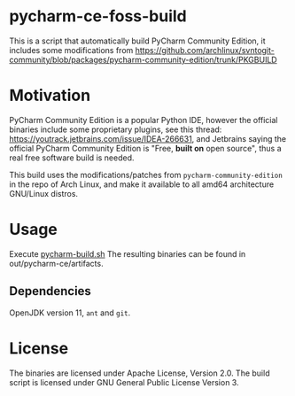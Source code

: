 # pycharm-ce-foss-build

This is a script that automatically build PyCharm Community Edition, it includes some modifications from https://github.com/archlinux/svntogit-community/blob/packages/pycharm-community-edition/trunk/PKGBUILD

# Motivation

PyCharm Community Edition is a popular Python IDE, however the official binaries include some proprietary plugins, see this thread: https://youtrack.jetbrains.com/issue/IDEA-266631, and Jetbrains saying the official PyCharm Community Edition is "Free, **built on** open source", thus a real free software build is needed.

This build uses the modifications/patches from ```pycharm-community-edition``` in the repo of Arch Linux, and make it available to all amd64 architecture GNU/Linux distros.

# Usage

Execute [pycharm-build.sh](pycharm-build.sh)
The resulting binaries can be found in out/pycharm-ce/artifacts.

## Dependencies
OpenJDK version 11, ```ant``` and ```git```.

# License

The binaries are licensed under Apache License, Version 2.0.
The build script is licensed under GNU General Public License Version 3.
